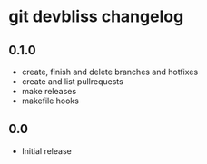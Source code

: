 # git devbliss changelog

## 0.1.0

 - create, finish and delete branches and hotfixes
 - create and list pullrequests
 - make releases
 - makefile hooks

## 0.0

 - Initial release
